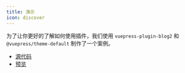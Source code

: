 ```yaml
---
title: 演示
icon: discover
---
```


为了让你更好的了解如何使用插件，我们使用 `vuepress-plugin-blog2` 和 `@vuepress/theme-default` 制作了一个案例。

- [源代码](https://github.com/vuepress-theme-hope/vuepress-theme-hope/tree/main/demo/blog2/)
- [预览](https://vuepress-theme-hope.github.io/blog2-demo/)
